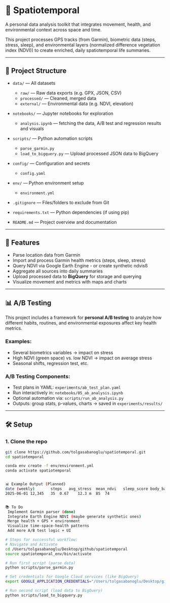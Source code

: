 # 🧭 Spatiotemporal

A personal data analysis toolkit that integrates movement, health, and environmental context across space and time.

This project processes GPS tracks (from Garmin), biometric data (steps, stress, sleep), and environmental layers (normalized difference vegetation index (NDVI)) to create enriched, daily spatiotemporal life summaries.

---

## 📁 Project Structure

- `data/` — All datasets  
  - `raw/` — Raw data exports (e.g. GPX, JSON, CSV)  
  - `processed/` — Cleaned, merged data  
  - `external/` — Environmental data (e.g. NDVI, elevation)

- `notebooks/` — Jupyter notebooks for exploration  
  - `analysis.ipynb` — fetching the data, A/B test and regression results and visuals


- `scripts/` — Python automation scripts  
  - `parse_garmin.py`   
  - `load_to_bigquery.py` — Upload processed JSON data to BigQuery


- `config/` — Configuration and secrets  
  - `config.yaml`

- `env/` — Python environment setup  
  - `environment.yml`

- `.gitignore` — Files/folders to exclude from Git  
- `requirements.txt` — Python dependencies (if using pip)  
- `README.md` — Project overview and documentation



---

## 🚀 Features

- Parse location data from Garmin
- Import and process Garmin health metrics (steps, sleep, stress)
- Query NDVI via Google Earth Engine - or create synthetic ndvisß
- Aggregate all sources into daily summaries
- Upload processed data to **BigQuery** for storage and querying
- Visualize movement and metrics with maps and charts

---

## 📊 A/B Testing

This project includes a framework for **personal A/B testing** to analyze how different habits, routines, and environmental exposures affect key health metrics.

### Examples:
- Several biometrics variables → impact on stress
- High NDVI (green space) vs. low NDVI → impact on average stress
- Seasonal shifts, regression test, etc.

### A/B Testing Components:
- Test plans in YAML: `experiments/ab_test_plan.yaml`
- Run interactively in: `notebooks/05_ab_analysis.ipynb`
- Optional automation via: `scripts/run_ab_analysis.py`
- Outputs: group stats, p-values, charts → saved in `experiments/results/`

---

## 🛠️ Setup

### 1. Clone the repo

```bash
git clone https://github.com/tolgasabanoglu/spatiotemporal.git
cd spatiotemporal

conda env create -f env/environment.yml
conda activate spatiotemporal


📊 Example Output (Planned)
date (weekly)		steps	avg_stress	mean_ndvi	sleep_score	body_battery
2025-06-01 12,345	35	0.67	12.3 m	85	74


📚 To Do
 Implement Garmin parser (done)
 Integrate Earth Engine NDVI (maybe generate synthetic ones)
 Merge health + GPS + environment 
 Visualize time-space-health patterns
 Add more A/B test logic + UI

# Steps for successful workflow:
# Navigate and Activate
cd /Users/tolgasabanoglu/Desktop/github/spatiotemporal
source spatiotemporal_env/bin/activate

# Run first script (parse data)
python scripts/parse_garmin.py

# Set credentials for Google Cloud services (like BigQuery)
export GOOGLE_APPLICATION_CREDENTIALS="/Users/tolgasabanoglu/Desktop/github/spatiotemporal/spatiotemporal-key.json"

# Run second script (load data to BigQuery)
python scripts/load_to_bigquery.py
